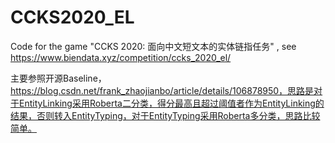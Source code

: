 # CCKS2020_EL
Code for the game "CCKS 2020: 面向中文短文本的实体链指任务" , see https://www.biendata.xyz/competition/ccks_2020_el/

主要参照开源Baseline，https://blog.csdn.net/frank_zhaojianbo/article/details/106878950，思路是对于EntityLinking采用Roberta二分类，得分最高且超过阈值者作为EntityLinking的结果，否则转入EntityTyping，对于EntityTyping采用Roberta多分类，思路比较简单。
